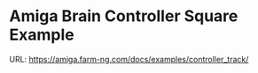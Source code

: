 # Amiga Brain Controller Square Example

URL: https://amiga.farm-ng.com/docs/examples/controller_track/

